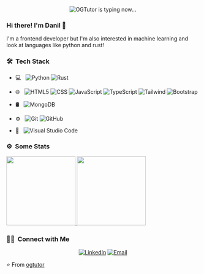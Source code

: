 <div align="center"> 

![OGTutor is typing now...](https://readme-typing-svg.demolab.com?font=Shadows+Into+Light&weight=900&size=20&duration=3000&pause=1000&color=FE428E&center=true&width=400&height=30&lines=Frontend;Developer;Frontend+Developer)
</div>
    
### Hi there! I'm Danil 👋

I'm a frontend developer but I'm also interested in machine learning and look at languages like python and rust!

### 🛠 &nbsp;Tech Stack

- 💻 &nbsp;
    ![Python](https://img.shields.io/badge/-Python-333333?style=flat&logo=python)
    ![Rust](https://img.shields.io/badge/-Rust-333333?style=flat&logo=rust&logoColor=000)
  
- 🌐 &nbsp;
    ![HTML5](https://img.shields.io/badge/-HTML5-333333?style=flat&logo=HTML5)
    ![CSS](https://img.shields.io/badge/-CSS-333333?style=flat&logo=CSS3&logoColor=1572B6)
    ![JavaScript](https://img.shields.io/badge/-JavaScript-333333?style=flat&logo=javascript)
    ![TypeScript](https://img.shields.io/badge/-TypeScript-333333?style=flat&logo=typescript)
    ![Tailwind](https://img.shields.io/badge/-Tailwind-333333?style=flat&logo=Tailwind%20CSS)
    ![Bootstrap](https://img.shields.io/badge/-Bootstrap-333333?style=flat&logo=bootstrap&logoColor=563D7C)

- 🛢 &nbsp;
    ![MongoDB](https://img.shields.io/badge/-MongoDB-333333?style=flat&logo=MongoDB)

- ⚙️ &nbsp;
    ![Git](https://img.shields.io/badge/-Git-333333?style=flat&logo=git)
    ![GitHub](https://img.shields.io/badge/-GitHub-333333?style=flat&logo=github)
  
 - 🔧 &nbsp;
  ![Visual Studio Code](https://img.shields.io/badge/-Visual%20Studio%20Code-333333?style=flat&logo=visual-studio-code&logoColor=007ACC)
 
 ### ⚙️ &nbsp;Some Stats
 
 <a href="https://github.com/OGTutor">
  <img height="180em" src="https://github-readme-stats.vercel.app/api?username=ogtutor&theme=radical&show_icons=true" />
  <img height="180em" src="https://github-readme-stats.vercel.app/api/top-langs/?username=ogtutor&theme=radical&layout=compact" />
</a>

### 🤝🏻 &nbsp;Connect with Me 

<p align="center">
<a href="https://www.linkedin.com/in/danil-chernenko-106348276/"><img alt="LinkedIn" src="https://img.shields.io/badge/LinkedIn-Danil%20Chernenko-blue?style=flat-square&logo=linkedin"></a>
<a href="mailto:game.gt.tutor@gmail.com"><img alt="Email" src="https://img.shields.io/badge/Email-game.gt.tutor@gmail.com-blue?style=flat-square&logo=gmail"></a>
</p>


⭐️ From [ogtutor](https://github.com/OGTutor)
